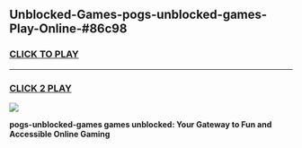 
## Unblocked-Games-pogs-unblocked-games-Play-Online-#86c98
<h3>
<a href="https://premium.freeplayer.one?title=pogs-unblocked-games&ref=27F">CLICK TO PLAY</a></h3>
<hr>

<h3>
<a href="https://premium.freeplayer.one?title=pogs-unblocked-games&ref=27F">CLICK 2 PLAY</a>
  
</h3>

<a href="https://premium.freeplayer.one?title=pogs-unblocked-games&ref=27F"><img src="https://clearcache.store/games.png"></a>


**pogs-unblocked-games games unblocked: Your Gateway to Fun and Accessible Online Gaming**
